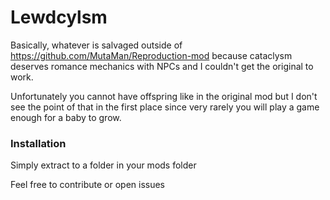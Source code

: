# Lewdcylsm
Basically, whatever is salvaged outside of https://github.com/MutaMan/Reproduction-mod because cataclysm deserves romance mechanics with NPCs and I couldn't get the original to work.

Unfortunately you cannot have offspring like in the original mod but I don't see the point of that in the first place since very rarely you will play a game enough for a baby to grow. 

### Installation
Simply extract to a folder in your mods folder

Feel free to contribute or open issues